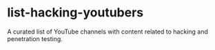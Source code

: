 # list-hacking-youtubers
A curated list of YouTube channels with content related to hacking and penetration testing.
